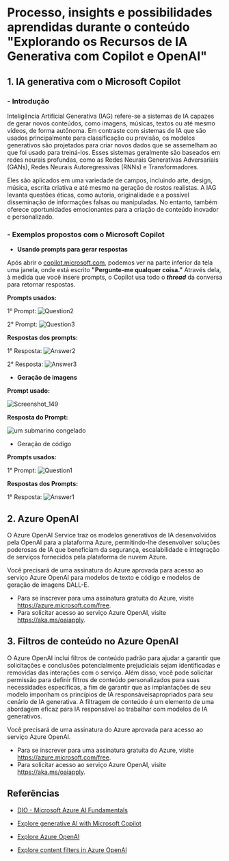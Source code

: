 # Processo, insights e possibilidades aprendidas durante o conteúdo **"Explorando os Recursos de IA Generativa com Copilot e OpenAI"**

## **1. IA generativa com o Microsoft Copilot**

### **- Introdução**

Inteligência Artificial Generativa (IAG) refere-se a sistemas de IA capazes de gerar novos conteúdos, como imagens, músicas, textos ou até mesmo vídeos, de forma autônoma. Em contraste com sistemas de IA que são usados principalmente para classificação ou previsão, os modelos generativos são projetados para criar novos dados que se assemelham ao que foi usado para treiná-los. Esses sistemas geralmente são baseados em redes neurais profundas, como as Redes Neurais Generativas Adversariais (GANs), Redes Neurais Autoregressivas (RNNs) e Transformadores.

Eles são aplicados em uma variedade de campos, incluindo arte, design, música, escrita criativa e até mesmo na geração de rostos realistas. A IAG levanta questões éticas, como autoria, originalidade e a possível disseminação de informações falsas ou manipuladas. No entanto, também oferece oportunidades emocionantes para a criação de conteúdo inovador e personalizado.

### **- Exemplos propostos com o Microsoft Copilot**

- **Usando prompts para gerar respostas**

Após abrir o [copilot.microsoft.com](https://copilot.microsoft.com/), podemos ver na parte inferior da tela uma janela, onde está escrito **"Pergunte-me qualquer coisa."** Através dela, à medida que você insere prompts, o Copilot usa todo o ***thread*** da conversa para retornar respostas. 

**Prompts usados:**

1° Prompt:
![Question2](https://github.com/user-attachments/assets/761ef791-7b43-4f6b-b074-6dc73a4fb61c)


2° Prompt:
![Question3](https://github.com/user-attachments/assets/6e0a1ac8-9163-4561-97c6-26eea4cf71bb)


**Respostas dos prompts:**

1° Resposta:
![Answer2](https://github.com/user-attachments/assets/b05df7e0-7821-4726-aa60-966e42eb34d8)


2° Resposta:
![Answer3](https://github.com/user-attachments/assets/00627367-3da4-4ef4-b7bc-15ef07baed21)


- **Geração de imagens**

**Prompt usado:**

![Screenshot_149](https://github.com/user-attachments/assets/1d726864-954a-406d-979f-7d46400a28a7)


**Resposta do Prompt:**

![um submarino congelado](https://github.com/user-attachments/assets/0ee70a60-f631-4ca8-b2f8-308d49c9d8e7)


- Geração de código

**Prompts usados:**

1° Prompt:
![Question1](https://github.com/user-attachments/assets/6a0d003c-c2aa-413d-a855-123559dde78e)


**Respostas dos Prompts:**

1° Resposta:
![Answer1](https://github.com/user-attachments/assets/f98a3236-0d2f-4666-96fa-cdde9c0eb759)


## **2. Azure OpenAI**

O Azure OpenAI Service traz os modelos generativos de IA desenvolvidos pela OpenAI para a plataforma Azure, permitindo-lhe desenvolver soluções poderosas de IA que beneficiam da segurança, escalabilidade e integração de serviços fornecidos pela plataforma de nuvem Azure.

Você precisará de uma assinatura do Azure aprovada para acesso ao serviço Azure OpenAI para modelos de texto e código e modelos de geração de imagens DALL-E.

- Para se inscrever para uma assinatura gratuita do Azure, visite https://azure.microsoft.com/free.
- Para solicitar acesso ao serviço Azure OpenAI, visite https://aka.ms/oaiapply.

## **3. Filtros de conteúdo no Azure OpenAI**

O Azure OpenAI inclui filtros de conteúdo padrão para ajudar a garantir que solicitações e conclusões potencialmente prejudiciais sejam identificadas e removidas das interações com o serviço. Além disso, você pode solicitar permissão para definir filtros de conteúdo personalizados para suas necessidades específicas, a fim de garantir que as implantações de seu modelo imponham os princípios de IA responsáveis ​​apropriados para seu cenário de IA generativa. A filtragem de conteúdo é um elemento de uma abordagem eficaz para IA responsável ao trabalhar com modelos de IA generativos.

Você precisará de uma assinatura do Azure aprovada para acesso ao serviço Azure OpenAI.

- Para se inscrever para uma assinatura gratuita do Azure, visite https://azure.microsoft.com/free.
- Para solicitar acesso ao serviço Azure OpenAI, visite https://aka.ms/oaiapply.


## **Referências**

 - [DIO - Microsoft Azure AI Fundamentals](https://web.dio.me/track/a088cda7-a37f-451a-b392-46fa7e6ddc55)

 - [Explore generative AI with Microsoft Copilot](https://microsoftlearning.github.io/mslearn-ai-fundamentals/Instructions/Labs/12-generative-ai.html)

 - [Explore Azure OpenAI](https://microsoftlearning.github.io/mslearn-ai-fundamentals/Instructions/Labs/13-azure-openai.html)

 - [Explore content filters in Azure OpenAI](https://microsoftlearning.github.io/mslearn-ai-fundamentals/Instructions/Labs/14-azure-openai-content-filters.html)



